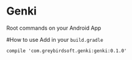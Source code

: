 # Genki
Root commands on your Android App

#How to use
Add in your `build.gradle`
```
compile 'com.greybirdsoft.genki:genki:0.1.0'
```
